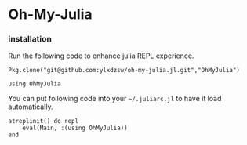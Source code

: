 Oh-My-Julia
===========

### installation

Run the following code to enhance julia REPL experience.

```
Pkg.clone("git@github.com:ylxdzsw/oh-my-julia.jl.git","OhMyJulia")

using OhMyJulia
```

You can put following code into your `~/.juliarc.jl` to have it load automatically.

```
atreplinit() do repl
    eval(Main, :(using OhMyJulia))
end
```
